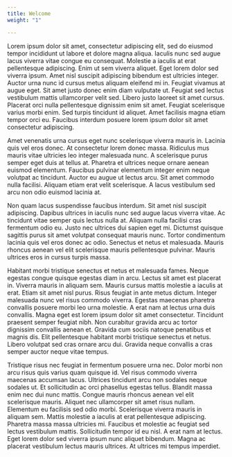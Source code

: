 ```yaml
---
title: Welcome
weight: "1"

---
```

Lorem ipsum dolor sit amet, consectetur adipiscing elit, sed do eiusmod tempor incididunt ut labore et dolore magna aliqua. Iaculis nunc sed augue lacus viverra vitae congue eu consequat. Molestie a iaculis at erat pellentesque adipiscing. Enim ut sem viverra aliquet. Eget lorem dolor sed viverra ipsum. Amet nisl suscipit adipiscing bibendum est ultricies integer. Auctor urna nunc id cursus metus aliquam eleifend mi in. Feugiat vivamus at augue eget. Sit amet justo donec enim diam vulputate ut. Feugiat sed lectus vestibulum mattis ullamcorper velit sed. Libero justo laoreet sit amet cursus. Placerat orci nulla pellentesque dignissim enim sit amet. Feugiat scelerisque varius morbi enim. Sed turpis tincidunt id aliquet. Amet facilisis magna etiam tempor orci eu. Faucibus interdum posuere lorem ipsum dolor sit amet consectetur adipiscing.

Amet venenatis urna cursus eget nunc scelerisque viverra mauris in. Lacinia quis vel eros donec. At consectetur lorem donec massa. Ridiculus mus mauris vitae ultricies leo integer malesuada nunc. A scelerisque purus semper eget duis at tellus at. Pharetra et ultrices neque ornare aenean euismod elementum. Faucibus pulvinar elementum integer enim neque volutpat ac tincidunt. Auctor eu augue ut lectus arcu. Sit amet commodo nulla facilisi. Aliquam etiam erat velit scelerisque. A lacus vestibulum sed arcu non odio euismod lacinia at.

Non quam lacus suspendisse faucibus interdum. Sit amet nisl suscipit adipiscing. Dapibus ultrices in iaculis nunc sed augue lacus viverra vitae. Ac tincidunt vitae semper quis lectus nulla at. Aliquam nulla facilisi cras fermentum odio eu. Justo nec ultrices dui sapien eget mi. Dictumst quisque sagittis purus sit amet volutpat consequat mauris nunc. Tortor condimentum lacinia quis vel eros donec ac odio. Senectus et netus et malesuada. Mauris rhoncus aenean vel elit scelerisque mauris pellentesque pulvinar. Mauris ultrices eros in cursus turpis massa.

Habitant morbi tristique senectus et netus et malesuada fames. Neque egestas congue quisque egestas diam in arcu. Lectus sit amet est placerat in. Viverra mauris in aliquam sem. Mauris cursus mattis molestie a iaculis at erat. Etiam sit amet nisl purus. Risus feugiat in ante metus dictum. Integer malesuada nunc vel risus commodo viverra. Egestas maecenas pharetra convallis posuere morbi leo urna molestie. A erat nam at lectus urna duis convallis. Magna eget est lorem ipsum dolor sit amet consectetur. Tincidunt praesent semper feugiat nibh. Non curabitur gravida arcu ac tortor dignissim convallis aenean et. Gravida cum sociis natoque penatibus et magnis dis. Elit pellentesque habitant morbi tristique senectus et netus. Libero volutpat sed cras ornare arcu dui. Gravida neque convallis a cras semper auctor neque vitae tempus.

Tristique risus nec feugiat in fermentum posuere urna nec. Dolor morbi non arcu risus quis varius quam quisque id. Vel risus commodo viverra maecenas accumsan lacus. Ultrices tincidunt arcu non sodales neque sodales ut. Et sollicitudin ac orci phasellus egestas tellus. Blandit massa enim nec dui nunc mattis. Congue mauris rhoncus aenean vel elit scelerisque mauris. Aliquet nec ullamcorper sit amet risus nullam. Elementum eu facilisis sed odio morbi. Scelerisque viverra mauris in aliquam sem. Mattis molestie a iaculis at erat pellentesque adipiscing. Pharetra massa massa ultricies mi. Faucibus et molestie ac feugiat sed lectus vestibulum mattis. Sollicitudin tempor id eu nisl. A erat nam at lectus. Eget lorem dolor sed viverra ipsum nunc aliquet bibendum. Magna ac placerat vestibulum lectus mauris ultrices. At ultrices mi tempus imperdiet.
